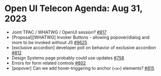 # Open UI Telecon Agenda: Aug 31, 2023

- Joint TPAC / WHATWG / OpenUI session? [#817](https://github.com/openui/open-ui/issues/817)
- [Proposal][WHATWG] Invoker Buttons - allowing popover/dialog and more to be invoked without JS [#9625](https://github.com/whatwg/html/issues/9625)
- [exclusive accordion] developer poll on behavior of exclusive accordion [#812](https://github.com/openui/open-ui/issues/812)
- Design Systems page probably could use updates [#758](https://github.com/openui/open-ui/issues/758)
- Errors for form related controls [#802](https://github.com/openui/open-ui/issues/802)
- [popover] Can we add hover-triggering to anchor (`<a>`) elements? [#815](https://github.com/openui/open-ui/issues/815)
